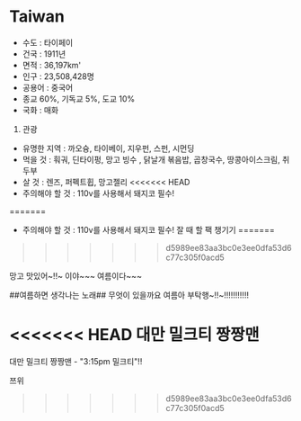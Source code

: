 # Taiwan

- 수도 : 타이페이
-  건국 : 1911년
- 면적 : 36,197km'
- 인구 : 23,508,428명
- 공용어 : 중국어
- 종교 60%, 기독교 5%, 도교 10%
- 국화 : 매화

1. 관광
- 유명한 지역 : 까오슝, 타이베이, 지우펀, 스펀, 시먼딩
- 먹을 것 : 훠궈, 딘타이펑, 망고 빙수 , 닭날개 볶음밥, 곱창국수, 땅콩아이스크림, 취두부
- 살 것 : 렌즈, 퍼펙트휩, 망고젤리
<<<<<<< HEAD
- 주의해야 할 것 : 110v를 사용해서 돼지코 필수!

=======
- 주의해야 할 것 : 110v를 사용해서 돼지코 필수! 잘 때 할 팩 챙기기
=======
>>>>>>> d5989ee83aa3bc0e3ee0dfa53d6c77c305f0acd5

망고 맛있어~!!~
이야~~~ 여름이다~~~

##여름하면 생각나는 노래##
무엇이 있을까요
여름아 부탁행~!!~!!!!!!!!!!!

<<<<<<< HEAD
대만 밀크티 짱짱맨
=======

대만 밀크티 짱짱맨 - "3:15pm 밀크티"!!

쯔위
>>>>>>> d5989ee83aa3bc0e3ee0dfa53d6c77c305f0acd5

